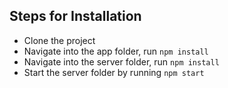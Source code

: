 ## Steps for Installation
- Clone the project
- Navigate into the app folder, run `npm install`
- Navigate into the server folder, run `npm install`
- Start the server folder by running `npm start`
